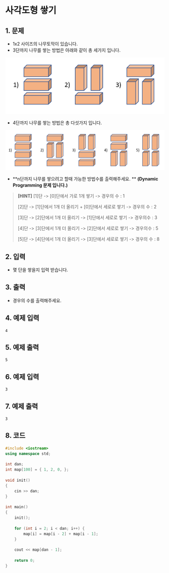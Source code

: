 # 사각도형 쌓기 #

## 1. 문제

- 1x2 사이즈의 나무토막이 있습니다.
- 3단까지 나무를 쌓는 방법은 아래와 같이 총 세가지 입니다.

<img src="./Exam01.png" alt="Exam" style="zoom:105%;" />

- 4단까지 나무를 쌓는 방법은 총 다섯가지 입니다.

<img src="./Exam02.png" alt="Exam" style="zoom:105%;" />

- **n단까지 나무를 쌓으려고 할때 가능한 방법수를 출력해주세요. ** **(Dynamic Programming 문제 입니다.)**

> **[HINT]**
> [1]단
> -> [0]단에서 가로 1개 쌓기
> -> 경우의 수 : 1
>
> [2]단
> -> [1]단에서 1개 더 올리기
>  \+ [0]단에서 세로로 쌓기
> -> 경우의 수 : 2
>
> [3]단
> -> [2]단에서 1개 더 올리기
> -> [1]단에서 세로로 쌓기
> -> 경우의수 : 3
>
> [4]단
> -> [3]단에서 1개 더 올리기
> -> [2]단에서 세로로 쌓기
> -> 경우의수 : 5
>
> [5]단
> -> [4]단에서 1개 더 올리기
> -> [3]단에서 세로로 쌓기
> -> 경우의 수 : 8

## 2. 입력
- 몇 단을 쌓을지 입력 받습니다.

## 3. 출력
- 경우의 수를 출력해주세요.

## 4. 예제 입력
```
4
```

## 5. 예제 출력
```
5
```

## 6. 예제 입력

```
3
```

## 7. 예제 출력

```
3
```

## 8. 코드

```c++
#include <iostream>
using namespace std;

int dan;
int map[100] = { 1, 2, 0, };

void init()
{
    cin >> dan;
}

int main()
{
    init();

    for (int i = 2; i < dan; i++) {
        map[i] = map[i - 2] + map[i - 1];
    }

    cout << map[dan - 1];

    return 0;
}

```

